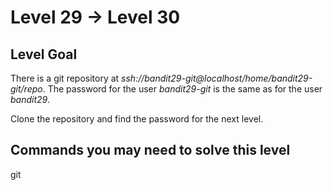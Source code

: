 # **Level 29 → Level 30**

## Level Goal
There is a git repository at _ssh://bandit29-git@localhost/home/bandit29-git/repo_. The password for the user _bandit29-git_ is the same as for the user _bandit29_.

Clone the repository and find the password for the next level.

## Commands you may need to solve this level
git

